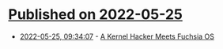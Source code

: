 # [Published on 2022-05-25](index.md)

* [2022-05-25, 09:34:07](https://news.ycombinator.com/item?id=31502257) - [A Kernel Hacker Meets Fuchsia OS](https://a13xp0p0v.github.io/2022/05/24/pwn-fuchsia.html)
